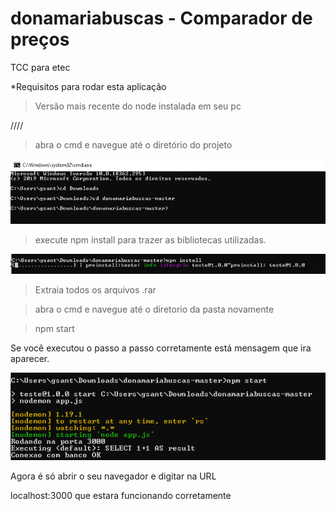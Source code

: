# donamariabuscas - Comparador de preços
TCC para etec

*Requisitos para rodar esta aplicação



>Versão mais recente do node instalada em seu pc



////

>abra o cmd e navegue até o diretório do projeto


![teste](https://github.com/Pride7K/imagens/blob/master/download%20(1).png?raw=true)


>execute npm install para trazer as bibliotecas utilizadas.




![teste](https://github.com/Pride7K/imagens/blob/master/download2.png?raw=true)




>Extraia todos os arquivos .rar



>abra o cmd e navegue até o diretorio da pasta novamente

>npm start 


Se você executou o passo a passo corretamente está mensagem que ira aparecer.


![teste](https://github.com/Pride7K/imagens/blob/master/download3.png?raw=true)


Agora é só abrir o seu navegador e digitar na URL

localhost:3000 que estara funcionando corretamente


